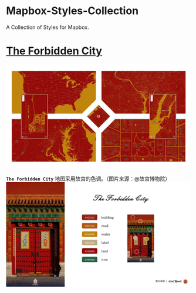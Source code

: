 # Mapbox-Styles-Collection
A Collection of Styles for Mapbox.


# [The Forbidden City](https://api.mapbox.com/styles/v1/huanglii/cjqdd4dpg66w12rqyq6joebs9.html?fresh=true&title=true&access_token=pk.eyJ1IjoiaHVhbmdsaWkiLCJhIjoiY2ptbjJsZXRsMHBlNzNsbGIycTk3eWU0biJ9.Pj_8_ER8nD7UQSSeOg4JZA#14.31/39.91525/116.39121)
![The Forbidden City](./thumbnails/The-Forbidden-City.jpg)

**`The Forbidden City`** 地图采用故宫的色调。（图片来源：@故宫博物院）
![The Forbidden City](./thumbnails/The-Forbidden-City-Colors.jpg)
